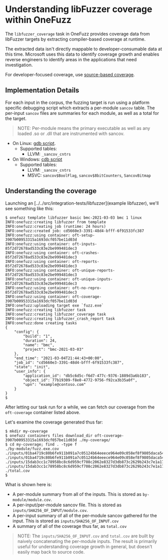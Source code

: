 # Understanding libFuzzer coverage within OneFuzz

The `libfuzzer_coverage` task in OneFuzz provides coverage data from
libFuzzer targets by extracting compiler-based coverage at runtime.

The extracted data isn't directly mappable to developer-consumable data at
this time. Microsoft uses this data to identify coverage growth and enables
reverse engineers to identify areas in the applications that need
investigation.

For developer-focused coverage, use [source-based coverage](https://clang.llvm.org/docs/SourceBasedCodeCoverage.html).

## Implementation Details

For each input in the corpus, the fuzzing target is run using a platform
specific debugging script which extracts a per-module `sancov` table. The
per-input `sancov` files are summaries for each module, as well as a total
for the target.

> NOTE: Per-module means the primary executable as well as any loaded .so or .dll that are instrumented with sancov.

* On Linux: [gdb script](../../src/agent/script/linux/libfuzzer-coverage/coverage_cmd.py).
    * Supported tables:
        * LLVM: `_sancov_cntrs`
* On Windows: [cdb script](../../src/agent/script/win64/libfuzzer-coverage/DumpCounters.js)
    * Supported tables:
        * LLVM: `_sancov_cntrs`
        * MSVC: `sancov$BoolFlag`, `sancov$8bitCounters`, `SancovBitmap`

## Understanding the coverage

Launching an [../../src/integration-tests/libfuzzer](example libfuzzer),
we'll see something like this:

```
$ onefuzz template libfuzzer basic bmc-2021-03-03 bmc 1 linux
INFO:onefuzz:creating libfuzzer from template
INFO:onefuzz:creating job (runtime: 24 hours)
INFO:onefuzz:created job: cd5660e3-3391-48d4-bfff-6f91533fc387
INFO:onefuzz:using container: oft-setup-3907b00953315a1693dcf057be11d03d
INFO:onefuzz:using container: oft-inputs-85f2d72678ad533c83e2be999481dec3
INFO:onefuzz:using container: oft-crashes-85f2d72678ad533c83e2be999481dec3
INFO:onefuzz:using container: oft-reports-85f2d72678ad533c83e2be999481dec3
INFO:onefuzz:using container: oft-unique-reports-85f2d72678ad533c83e2be999481dec3
INFO:onefuzz:using container: oft-unique-inputs-85f2d72678ad533c83e2be999481dec3
INFO:onefuzz:using container: oft-no-repro-85f2d72678ad533c83e2be999481dec3
INFO:onefuzz:using container: oft-coverage-3907b00953315a1693dcf057be11d03d
INFO:onefuzz:uploading target exe `fuzz.exe`
INFO:onefuzz:creating libfuzzer task
INFO:onefuzz:creating libfuzzer_coverage task
INFO:onefuzz:creating libfuzzer_crash_report task
INFO:onefuzz:done creating tasks
{
    "config": {
        "build": "1",
        "duration": 24,
        "name": "bmc",
        "project": "bmc-2021-03-03"
    },
    "end_time": "2021-03-04T21:44:43+00:00",
    "job_id": "cd5660e3-3391-48d4-bfff-6f91533fc387",
    "state": "init",
    "user_info": {
        "application_id": "db5c6d5c-f6d7-477c-9376-1889d3a6b183",
        "object_id": 77b19309-f8e0-4772-9756-f92ca3b35a0f",
        "upn": "example@contoso.com"
    }
}
$
```

After letting our task run for a while, we can fetch our coverage from the `oft-coverage` container listed above.

Let's examine the coverage generated thus far:
```
$ mkdir my-coverage
$ onefuzz containers files download_dir oft-coverage-3907b00953315a1693dcf057be11d03d ./my-coverage/
$ cd my-coverage; find . -type f 
./by-module/fuzz.exe.cov
./inputs/01ba4719c80b6fe911b091a7c05124b64eeece964e09c058ef8f9805daca546b.cov
./inputs/01ba4719c80b6fe911b091a7c05124b64eeece964e09c058ef8f9805daca546b/fuzz.exe.cov
./inputs/15dab3cc1c78958bc8c6d959cf708c2062e8327d3db873c2629b243c7e1a1759.cov
./inputs/15dab3cc1c78958bc8c6d959cf708c2062e8327d3db873c2629b243c7e1a1759/fuzz.exe.cov
./total.cov
$
```

What is shown here is:
* A per-module summary from all of the inputs.  This is stored as `by-module/module.cov`.
* A per-input/per-module sancov file.  This is stored as `inputs/SHA256_OF_INPUT/module.cov`.
* A per-input summary of all of the per-module sancov gathered for the input.  This is stored as `inputs/SHA256_OF_INPUT.cov`
* A summary of all of the coverage thus far, as `total.cov`

> NOTE: The `inputs/SHA256_OF_INPUT.cov` and `total.cov` are built by naively concatenating the per-module inputs.  The result is primarily useful for understanding coverage growth in general, but doesn't easily map back to source code.

